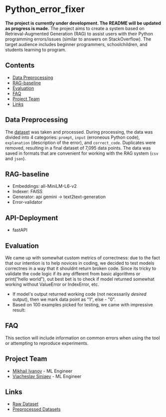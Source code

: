 # Python_error_fixer

**The project is currently under development. The README will be updated as progress is made.**
The project aims to create a system based on Retrieval-Augmented Generation (RAG) to assist users with their Python programming errors/issues (similar to answers on StackOverflow). The target audience includes beginner programmers, schoolchildren, and students learning to program.

## Contents
- [Data Preprocessing](#data-preprocessing)
- [RAG-baseline](#rag_base)
- [Evaluation](#evaluation)
- [FAQ](#faq)
- [Project Team](#project-team)
- [Links](#links)

## Data Preprocessing
The [dataset](https://huggingface.co/datasets/TacoPrime/errored_python) was taken and processed. During processing, the data was divided into 4 categories: `prompt`, `input` (erroneous Python code), `explanation` (description of the error), and `correct_code`. Duplicates were removed, resulting in a final dataset of 7,095 data points. The data was saved in formats that are convenient for working with the RAG system (`csv` and `json`).

## RAG-baseline
- Embeddings: all-MiniLM-L6-v2
- Indexer: FAISS
- Generator: api gemini -> text2text-generation
- Error-validator

## API-Deployment
- fastAPI

## Evaluation
We came up with somewhat custom metrics of correctness: due to the fact that our intention is to help novices in coding, we decided to test models correctnes in a way that it shouldnt return broken code. Since its tricky to validate the code logic if its any different from basic algorithms or print("hello world"), out best bet is to check if model returned somewhat working without ValueError or IndexError, etc. 
- If model's output returned working code (not necessarily _desired_ output), then we mark data point as "1", else - "0".
- Based on 100 examples picked for testing, we came with impressive result: 

## FAQ
This section will include information on common errors when using the tool or attempting to reproduce experiments.

## Project Team
- [Mikhail Ivanov](https://www.linkedin.com/in/mikhail-ivanov-2a2767210/) - ML Engineer
- [Viacheslav Siniaev](https://www.linkedin.com/in/vyacheslavsinyaev/) - ML Engineer

## Links
- [Raw Dataset](https://huggingface.co/datasets/TacoPrime/errored_python)
- [Preprocessed Datasets](https://drive.google.com/drive/folders/1vEvFF5a6vSkaRhjf0WylZPu9a6R5hIS0?usp=sharing)
